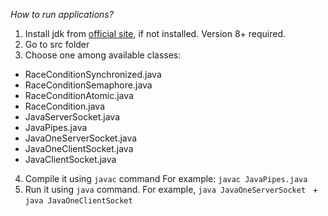 *How to run applications?*
1. Install jdk from [official site](https://www.oracle.com/technetwork/java/javase/downloads/jdk11-downloads-5066655.html), if not installed. Version 8+ required.
2. Go to src folder
3. Choose one among available classes:
  * RaceConditionSynchronized.java
  * RaceConditionSemaphore.java
  * RaceConditionAtomic.java
  * RaceCondition.java
  * JavaServerSocket.java
  * JavaPipes.java
  * JavaOneServerSocket.java
  * JavaOneClientSocket.java
  * JavaClientSocket.java
4. Compile it using `javac` command  For example: `javac JavaPipes.java` 
5. Run it using `java` command. For example, `java JavaOneServerSocket ` + `java JavaOneClientSocket`